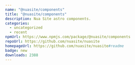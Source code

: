 ```yaml
---
name: "@nuasite/components"
title: "@nuasite/components"
description: Nua Site astro components.
categories:
  - uncategorized
  - recent
npmUrl: https://www.npmjs.com/package/@nuasite/components
repoUrl: https://github.com/nuasite/nuasite
homepageUrl: https://github.com/nuasite/nuasite#readme
badge: new
downloads: 2388
---
```

